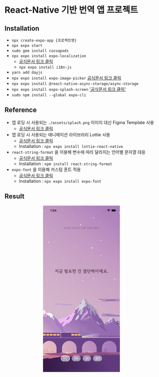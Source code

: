# React-Native 기반 번역 앱 프로젝트

## Installation

- `npx create-expo-app {프로젝트명}`
- `npx expo start`
- `sudo gem install cocoapods`
- `npx expo install expo-localization`
  - [공식문서 링크 클릭](https://docs.expo.dev/guides/localization/#getting-the-users-language)
  - `npx expo install i18n-js`
- `yarn add dayjs`
- `npx expo install expo-image-picker` [공식문서 링크 클릭](https://docs.expo.dev/versions/latest/sdk/imagepicker)
- `npx expo install @react-native-async-storage/async-storage`
- `npx expo install expo-splash-screen` ['공식문서 링크 클릭'](https://docs.expo.dev/versions/latest/sdk/splash-screen)
- `sudo npm install --global expo-cli`

## Reference

- 앱 로딩 시 사용되는 `./assets/splach.png` 이미지 대신 Figma Template 사용
  - [공식문서 링크 클릭](https://www.figma.com/community/file/1155362909441341285/Expo-App-Icon-%26-Splash)
- 앱 로딩 시 사용되는 애니메이션 라이브러리 Lottie 사용
  - [공식문서 링크 클릭](https://docs.expo.dev/versions/latest/sdk/lottie/)
  - Installation : `npx expo install lottie-react-native`
- `react-string-format` 을 이용해 변수에 따라 달라지는 언어별 문자열 대응
  - [공식문서 링크 클릭](https://www.npmjs.com/package/react-string-format)
  - Installation : `npm install react-string-format`
- `expo-font` 을 이용해 커스텀 폰트 적용
  - [공식문서 링크 클릭](https://docs.expo.dev/versions/latest/sdk/font/)
  - Installation : `npx expo install expo-font`

## Result

<p align="center">
  <img src="./content/result.png" width="50%" height="50%" />
</p>
